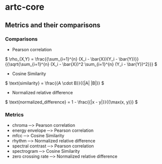 # artc-core
## Metrics and their comparisons
### Comparisons

- Pearson correlation

$ \rho_{X,Y} = \frac{{\sum_{i=1}^{n} (X_i - \bar{X})(Y_i - \bar{Y})}}{{\sqrt{\sum_{i=1}^{n} (X_i - \bar{X})^2 \sum_{i=1}^{n} (Y_i - \bar{Y})^2}}} $

- Cosine Similarity

$ \text{similarity} = \frac{{A \cdot B}}{{|A| |B|}} $

- Normalized relative difference

$ \text{normalized\_difference} = 1 - \frac{{|x - y|}}{{\max(x, y)}} $

### Metrics
- chroma ─> Pearson correlation
- energy envelope ─> Pearson correlation
- mfcc ─> Cosine Similarity
- rhythm ─> Normalized relative difference
- spectral contrast ─> Pearson correlation
- spectrogram ─> Cosine Similarity
- zero crossing rate ─> Normalized relative difference
